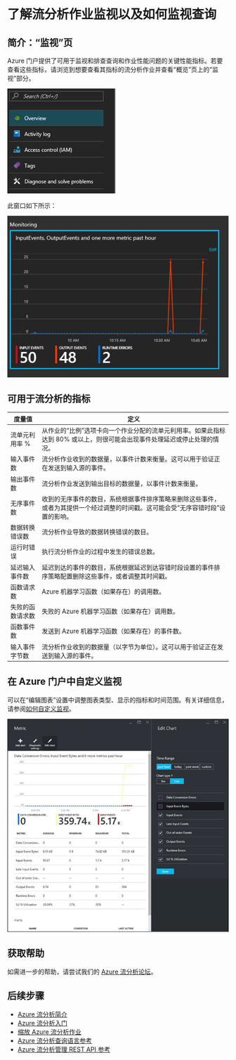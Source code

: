 <properties
    pageTitle="了解流分析作业监视 | Azure"
    description="了解流分析作业监视"
    keywords="查询监视器"
    services="stream-analytics"
    documentationcenter=""
    author="jeffstokes72"
    manager="jhubbard"
    editor="cgronlun" />
<tags
    ms.assetid="5f5cc00f-4a7b-491e-89e1-dbafea46d399"
    ms.service="stream-analytics"
    ms.devlang="na"
    ms.topic="article"
    ms.tgt_pltfrm="na"
    ms.workload="data-services"
    ms.date="01/05/2017"
    wacn.date="02/24/2017"
    ms.author="jeffstok" />

# 了解流分析作业监视以及如何监视查询
## 简介：“监视”页
Azure 门户提供了可用于监视和排查查询和作业性能问题的关键性能指标。若要查看这些指标，请浏览到想要查看其指标的流分析作业并查看“概览”页上的“监视”部分。

![监视链接](./media/stream-analytics-monitoring/02-stream-analytics-monitoring-block.png)  

此窗口如下所示：

  ![监视作业仪表板](./media/stream-analytics-monitoring/01-stream-analytics-monitoring.png)


## 可用于流分析的指标
| 度量值 | 定义 |
| ---------------------- | ---------------------------------------- |
| 流单元利用率 % | 从作业的“比例”选项卡向一个作业分配的流单元利用率。如果此指标达到 80% 或以上，则很可能会出现事件处理延迟或停止处理的情况。 |
| 输入事件数 | 流分析作业收到的数据量，以事件计数来衡量。这可以用于验证正在发送到输入源的事件。 |
| 输出事件数 | 流分析作业发送到输出目标的数据量，以事件计数来衡量。 |
| 无序事件数 | 收到的无序事件的数目，系统根据事件排序策略来删除这些事件，或者为其提供一个经过调整的时间戳。这可能会受“无序容错时段”设置的影响。 |
| 数据转换错误数 | 流分析作业导致的数据转换错误的数目。 |
| 运行时错误 | 执行流分析作业的过程中发生的错误总数。 |
| 延迟输入事件数 | 延迟到达的事件的数目，系统根据延迟到达容错时段设置的事件排序策略配置删除这些事件，或者调整其时间戳。 |
| 函数请求数 | Azure 机器学习函数（如果存在）的调用数。 |
| 失败的函数请求数 | 失败的 Azure 机器学习函数（如果存在）调用数。 |
| 函数事件数 | 发送到 Azure 机器学习函数（如果存在）的事件数。 |
| 输入事件字节数 | 流分析作业收到的数据量（以字节为单位）。这可以用于验证正在发送到输入源的事件。 |

## 在 Azure 门户中自定义监视
可以在“编辑图表”设置中调整图表类型、显示的指标和时间范围。有关详细信息，请参阅[如何自定义监视](/documentation/articles/insights-how-to-customize-monitoring/)。

  ![查询监视器时间关系图](./media/stream-analytics-monitoring/08-stream-analytics-monitoring.png)


## 获取帮助
如需进一步的帮助，请尝试我们的 [Azure 流分析论坛](https://social.msdn.microsoft.com/Forums/zh-cn/home?forum=AzureStreamAnalytics)。

## 后续步骤
* [Azure 流分析简介](/documentation/articles/stream-analytics-introduction/)
* [Azure 流分析入门](/documentation/articles/stream-analytics-get-started/)
* [缩放 Azure 流分析作业](/documentation/articles/stream-analytics-scale-jobs/)
* [Azure 流分析查询语言参考](https://msdn.microsoft.com/zh-cn/library/azure/dn834998.aspx)
* [Azure 流分析管理 REST API 参考](https://msdn.microsoft.com/zh-cn/library/azure/dn835031.aspx)

<!---HONumber=Mooncake_0220_2017-->
<!-- Update_Description: update meta properties; wording update -->